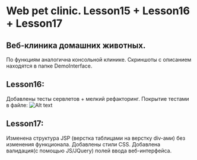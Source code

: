 Web pet clinic. Lesson15 + Lesson16 + Lesson17
========================

Веб-клиника домашних животных.
------------------------------------
По функциям аналогична консольной клинике.
Скриншоты с описанием находятся в папке DemoInterface.

Lesson16:
------------------------------------
Добавлены тесты сервлетов + мелкий рефакторинг.
Покрытие тестами в файле:
![Alt text](/DemoInterface/JaCoCo.png?raw=true "Optional Title")

Lesson17:
------------------------------------
Изменена структура JSP (верстка таблицами на верстку div-ами) без изменения функционала.
Добавлены стили CSS. Добавлена валидация(с помощью JS/JQuery) полей ввода веб-интерфейса.
